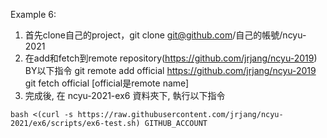 Example 6:
1. 首先clone自己的project，git clone git@github.com/自己的帳號/ncyu-2021
2. 在add和fetch到remote repository(https://github.com/jrjang/ncyu-2019)
        BY以下指令
        git remote add official https://github.com/jrjang/ncyu-2019
        git fetch official
        [official是remote name]
3. 完成後, 在 ncyu-2021-ex6 資料夾下, 執行以下指令

```
bash <(curl -s https://raw.githubusercontent.com/jrjang/ncyu-2021/ex6/scripts/ex6-test.sh) GITHUB_ACCOUNT
```
